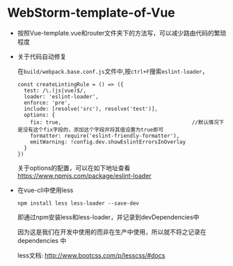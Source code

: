 # WebStorm-template-of-Vue

- 按照Vue-template.vue和router文件夹下的方法写，可以减少路由代码的繁琐程度

- 关于代码自动修复

  在`build/webpack.base.conf.js`文件中,按`ctrl+F`搜索`eslint-loader`，
    ```
    const createLintingRule = () => ({
      test: /\.(js|vue)$/,
      loader: 'eslint-loader',
      enforce: 'pre',
      include: [resolve('src'), resolve('test')],
      options: {  
        fix: true,                                          //默认情况下是没有这个fix字段的，添加这个字段并将其值设置为true即可
        formatter: require('eslint-friendly-formatter'),
        emitWarning: !config.dev.showEslintErrorsInOverlay
      }
    })
    ```
  关于options的配置，可以在如下地址查看
  https://www.npmjs.com/package/eslint-loader
  
- 在vue-cli中使用less

  ```
  npm install less less-loader --save-dev
  ```

  即通过npm安装less和less-loader，并记录到devDependencies中
  
  因为这是我们在开发中使用的而非在生产中使用，所以就不将之记录在 dependencies 中
  
  less文档: http://www.bootcss.com/p/lesscss/#docs
